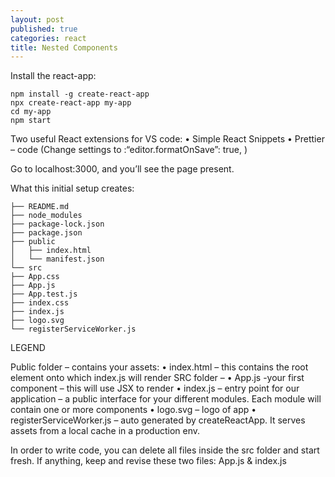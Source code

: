 ```yaml
---
layout: post
published: true
categories: react
title: Nested Components
---
```


Install the react-app:

```
npm install -g create-react-app 
npx create-react-app my-app
cd my-app 
npm start
```

Two useful React extensions for VS code:
•	Simple React Snippets
•	Prettier – code  (Change settings to :“editor.formatOnSave”: true, )

Go to localhost:3000, and you’ll see the page present.

What this initial setup creates:

    ├── README.md
    ├── node_modules
    ├── package-lock.json
    ├── package.json
    ├── public
    │   ├── index.html
    │   └── manifest.json
    └── src
    ├── App.css
    ├── App.js
    ├── App.test.js
    ├── index.css
    ├── index.js
    ├── logo.svg
    └── registerServiceWorker.js

LEGEND

Public folder – contains your assets:
•	index.html – this contains the root element onto which index.js will render
SRC folder –
•	App.js -your first component – this will use JSX to render
•	index.js – entry point for our application – a public interface for your different modules.  Each module will contain one or more components
•	logo.svg – logo of app
•	registerServiceWorker.js – auto generated by createReactApp.  It serves assets from a local cache in a production env.

In order to write code, you can delete all files inside the src folder and start fresh.
If anything, keep and revise these two files: App.js & index.js
